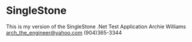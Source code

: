 # SingleStone
This is my version of the SingleStone .Net Test Application
Archie Williams
arch_the_engineer@yahoo.com
(904)365-3344
